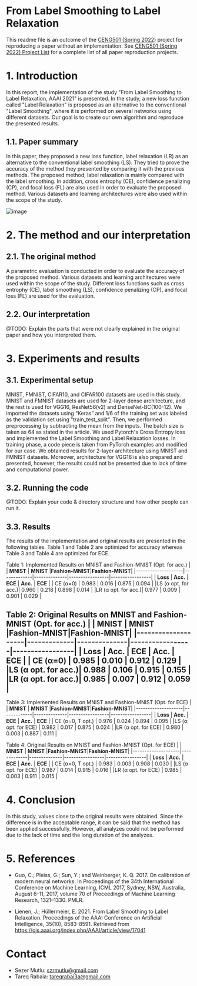 # From Label Smoothing to Label Relaxation

This readme file is an outcome of the [CENG501 (Spring 2022)](https://ceng.metu.edu.tr/~skalkan/DL/) project for reproducing a paper without an implementation. See [CENG501 (Spring 2022) Project List](https://github.com/CENG501-Projects/CENG501-Spring2022) for a complete list of all paper reproduction projects.

# 1. Introduction

In this report, the implementation of the study "From Label Smoothing to Label Relaxation, AAAI 2021" is presented. In the study, a new loss function called "Label Relaxation" is proposed as an alternative to the conventional "Label Smoothing", where it is performed on several networks using different datasets. Our goal is to create our own algorithm and reproduce the presented results.   

## 1.1. Paper summary

In this paper, they proposed a new loss function, label relaxation (LR) as an alternative to the conventional label smoothing (LS). They tried to prove the accuracy of the method they presented by comparing it with the previous methods. The proposed method, label relaxation is mainly compared with the label smoothing. In addition, cross entrophy (CE), confidence penalizing (CP), and focal loss (FL) are also used in order to evaluate the proposed method. Various datasets and learning architectures were also used within the scope of the study.

![image](https://user-images.githubusercontent.com/108774445/177691233-4ebdbea1-a33c-4f26-a68e-3e4dfcc015c3.png)


# 2. The method and our interpretation

## 2.1. The original method

A parametric evaluation is conducted in order to evaluate the accuracy of the proposed method. Various datasets and learning architectures were used within the scope of the study. Different loss functions such as cross entrophy (CE), label smoothing (LS), confidence penalizing (CP), and focal loss (FL) are used for the evaluation.

## 2.2. Our interpretation 

@TODO: Explain the parts that were not clearly explained in the original paper and how you interpreted them.

# 3. Experiments and results

## 3.1. Experimental setup

MNIST, FMNIST, CIFAR10, and CIFAR100 datasets are used in this study. MNIST and FMNIST datasets are used for 2-layer dense architecture, and the rest is used for VGG16, ResNet56(v2) and DenseNet-BC(100-12).
We imported the datasets using “Keras” and 1/6 of the training set was labeled as the validation set using "train_test_split". Then, we performed preprocessing by subtracting the mean from the inputs. The batch size is taken as 64 as stated in the article. We used Pytorch's Cross Entropy loss and implemented the Label Smoothing and Label Relaxation losses. In training phase, a code piece is taken from PyTorch examples and modified for our case.
We obtained results for 2-layer architecture using MNIST and FMNIST datasets. Moreover, architecture for VGG16 is also prepared and presented, however, the results could not be presented due to lack of time and computational power.

## 3.2. Running the code

@TODO: Explain your code & directory structure and how other people can run it.

## 3.3. Results

The results of the implementation and original results are presented in the following tables. Table 1 and Table 2 are optimized for accuracy whereas Table 3 and Table 4 are optimized for ECE.


Table 1: Implemented Results on MNIST and Fashion-MNIST (Opt. for acc.)
|                    |  **MNIST**  |  **MNIST**   |**Fashion-MNIST**|**Fashion-MNIST**|
|--------------------|-------------|--------------|-----------------|-----------------|
|     **Loss**       |  **Acc.**   |   **ECE**    |    **Acc.**     |     **ECE**     |
|     CE (α=0)       |   0.983     |    0.016     |      0.875      |      0.094      |
|LS (α opt. for acc.)|   0.960     |    0.218     |      0.898      |      0.014      |
|LR (α opt. for acc.)|   0.977     |    0.009     |      0.901      |      0.029      |


Table 2: Original Results on MNIST and Fashion-MNIST (Opt. for acc.)
|                    |  **MNIST**  |  **MNIST**   |**Fashion-MNIST**|**Fashion-MNIST**|
|--------------------|-------------|--------------|-----------------|-----------------|
|     **Loss**       |  **Acc.**   |   **ECE**    |    **Acc.**     |     **ECE**     |
|     CE (α=0)       |   0.985     |    0.010     |      0.912      |      0.129      |
|LS (α opt. for acc.)|   0.988     |    0.106     |      0.915      |      0.155      |
|LR (α opt. for acc.)|   0.985     |    0.007     |      0.912      |      0.059      |
--------------------------------------------------

Table 3: Implemented Results on MNIST and Fashion-MNIST (Opt. for ECE)
|                    |  **MNIST**  |  **MNIST**   |**Fashion-MNIST**|**Fashion-MNIST**|
|--------------------|-------------|--------------|-----------------|-----------------|
|     **Loss**       |  **Acc.**   |   **ECE**    |    **Acc.**     |     **ECE**     |
|  CE (α=0, T opt.)  |   0.976     |    0.024     |      0.894      |      0.095      |
|LS (α opt. for ECE) |   0.982     |    0.017     |      0.875      |      0.024      |
|LR (α opt. for ECE) |   0.980     |    0.003     |      0.887      |      0.111      |


Table 4: Original Results on MNIST and Fashion-MNIST (Opt. for ECE)
|                    |  **MNIST**  |  **MNIST**   |**Fashion-MNIST**|**Fashion-MNIST**|
|--------------------|-------------|--------------|-----------------|-----------------|
|     **Loss**       |  **Acc.**   |   **ECE**    |    **Acc.**     |     **ECE**     |
|  CE (α=0, T opt.)  |   0.983     |    0.003     |     0.908       |      0.030      |
|LS (α opt. for ECE) |   0.987     |    0.014     |     0.915       |      0.016      |
|LR (α opt. for ECE) |   0.985     |    0.003     |     0.911       |      0.015      |

# 4. Conclusion

In this study, values close to the original results were obtained. Since the difference is in the acceptable range, it can be said that the method has been applied successfully. However, all analyzes could not be performed due to the lack of time and the long duration of the analyzes.

# 5. References

- Guo, C.; Pleiss, G.; Sun, Y.; and Weinberger, K. Q. 2017. On calibration of modern neural networks. In Proceedings of the 34th International Conference on Machine Learning, ICML 2017, Sydney, NSW, Australia, August 6-11, 2017, volume 70 of Proceedings of Machine Learning Research, 1321–1330. PMLR.

- Lienen, J.; Hüllermeier, E. 2021. From Label Smoothing to Label Relaxation. Proceedings of the AAAI Conference on Artificial Intelligence, 35(10), 8583-8591. Retrieved from https://ojs.aaai.org/index.php/AAAI/article/view/17041

# Contact

- Sezer Mutlu: szrmutlu@gmail.com
- Tareq Rabaia: tareqrabai3a@gmail.com
